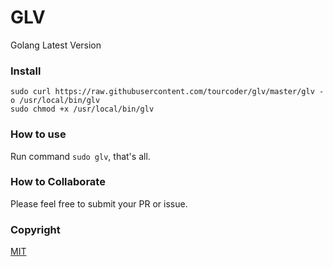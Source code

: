 # GLV

Golang Latest Version

### Install

```
sudo curl https://raw.githubusercontent.com/tourcoder/glv/master/glv -o /usr/local/bin/glv
sudo chmod +x /usr/local/bin/glv
```

### How to use

Run command `sudo glv`, that's all.

### How to Collaborate

Please feel free to submit your PR or issue.

### Copyright

[MIT](LICENSE)

